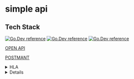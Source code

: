 # simple api

## Tech Stack

[![Go.Dev reference](https://img.shields.io/badge/-echo%20-05122A?style=flat&logo=go)](https://github.com/labstack/echo)
[![Go.Dev reference](https://img.shields.io/badge/-gorm%20-05122A?style=flat&logo=go)](https://pkg.go.dev/gorm.io/gorm?tab=doc)
[![Go.Dev reference](https://img.shields.io/badge/-aws--s3%20-05122A?style=flat&logo=Amazon%20Aws)](https://github.com/awsdocs/aws-doc-sdk-examples/tree/main/go/example_code/s3)

[OPEN API](https://app.swaggerhub.com/apis/faliqadlan/simple_api/1.0.0-oas3)

[POSTMANT](https://app.getpostman.com/join-team?invite_code=6f3882e5cbe848756e6092ae1da4c01f&target_code=caacbce1308cdc5235798d61c97e631a)

<details>
<summary>HLA</summary>
<img src="challenge-2/images/hla.png">
</details>
<details>
<details>
<summary>Movie</summary>

| Feature Patient | Endpoint | Query Param                                                 | Request Body | JWT Token | Utility              |
| --------------- | -------- | ----------------------------------------------------------- | ------------ | --------- | -------------------- |
| POST            | /movie   | -                                                           | \_           | NO        | add movie            |
| DELETE          | /movie   | -                                                           | -            | NO        | delete current movie |
| PUT             | /movie   | -                                                           | -            | NO        | update current movie |
| GET             | /movie   | tittle, description, artist, genres, movie_uid, limit, page | -            | NO        | get current product  |

</details>
<p align="right">(<a href="#top">back to top</a>)</p>

# How to Use

### 1. Download

```bash
git clone https://github.com/faliqadlan/test-2.git
```

### 2.1 create file .env

```bash
touch .env
```

### 2.2 open .env

```
nano .env
```

### 2.3 write .env

```bash
PORT=8080
DB=mysql
DB_Name=<database name>
DB_PORT=3306
DB_HOST=localhot
DB_USERNAME=<username>/root
DB_PASSWORD=<password>
DB_LOC=Local
S3_REGION=<reqion AWS S3>/ap-southeast-1
S3_ID=<KEY ID AWS S3>
S3_SECRET=<SECRETKEY AWS S3>
```

# Contact

[![Gmail](https://img.shields.io/badge/gmail-faliq67%40gmail.com-red?logo=Gmail)](https://mail.google.com/)
[![Github](https://img.shields.io/badge/github-faliqadlan-lightgrey?logo=Github)](https://github.com/faliqadlan)
[![LinkedIn](https://img.shields.io/badge/linkedIn-faliqadlan-blue?logo=LinkedIn)](https://www.linkedin.com/in/faliqa/)

<p align="right">(<a href="#top">back to top</a>)</p>
